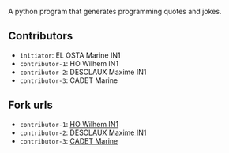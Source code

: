 A python program that generates programming quotes and jokes.

## Contributors
- `initiator`: EL OSTA Marine IN1
- `contributor-1`: HO Wilhem IN1
- `contributor-2`: DESCLAUX Maxime IN1
- `contributor-3`: CADET Marine

## Fork urls
- `contributor-1`: [HO Wilhem IN1](https://github.com/HoWilhem/quotes-Elosta-xin206.git)
- `contributor-2`: [DESCLAUX Maxime IN1](https://github.com/Maxime-Desclaux/quotes-Maxime-IN.git)
- `contributor-3`: [CADET Marine](https://github.com/mrcdt/quotes-Marine-xin206.git)